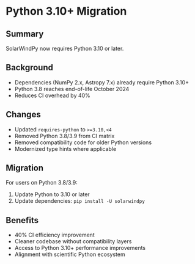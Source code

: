 # Python 3.10+ Migration

## Summary
SolarWindPy now requires Python 3.10 or later.

## Background
- Dependencies (NumPy 2.x, Astropy 7.x) already require Python 3.10+
- Python 3.8 reaches end-of-life October 2024
- Reduces CI overhead by 40%

## Changes
- Updated `requires-python` to `>=3.10,<4`
- Removed Python 3.8/3.9 from CI matrix
- Removed compatibility code for older Python versions
- Modernized type hints where applicable

## Migration
For users on Python 3.8/3.9:
1. Update Python to 3.10 or later
2. Update dependencies: `pip install -U solarwindpy`

## Benefits
- 40% CI efficiency improvement
- Cleaner codebase without compatibility layers
- Access to Python 3.10+ performance improvements
- Alignment with scientific Python ecosystem
